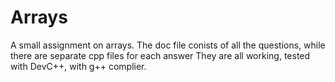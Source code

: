# Arrays
A small assignment on arrays.
The doc file conists of all the questions, while there are separate cpp files for each answer
They are all working, tested with DevC++, with g++ complier.
